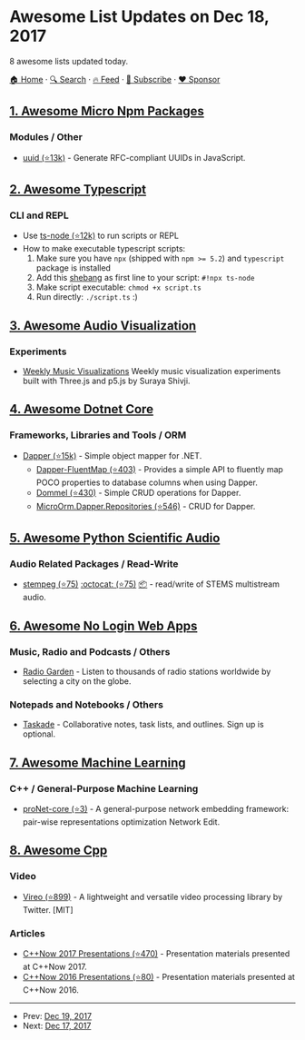 # Awesome List Updates on Dec 18, 2017

8 awesome lists updated today.

[🏠 Home](/README.md) · [🔍 Search](https://www.trackawesomelist.com/search/) · [🔥 Feed](https://www.trackawesomelist.com/rss.xml) · [📮 Subscribe](https://trackawesomelist.us17.list-manage.com/subscribe?u=d2f0117aa829c83a63ec63c2f&id=36a103854c) · [❤️  Sponsor](https://github.com/sponsors/theowenyoung)



## [1. Awesome Micro Npm Packages](/content/parro-it/awesome-micro-npm-packages/README.md)

### Modules / Other

*   [uuid (⭐13k)](https://github.com/kelektiv/node-uuid) - Generate RFC-compliant UUIDs in JavaScript.

## [2. Awesome Typescript](/content/dzharii/awesome-typescript/README.md)

### CLI and REPL

*   Use [ts-node (⭐12k)](https://github.com/TypeStrong/ts-node) to run scripts or REPL
*   How to make executable typescript scripts:
    1.  Make sure you have `npx` (shipped with `npm >= 5.2`) and `typescript` package is installed
    2.  Add this [shebang](https://en.wikipedia.org/wiki/Shebang_\(Unix\)) as first line to your script: `#!npx ts-node`
    3.  Make script executable: `chmod +x script.ts`
    4.  Run directly: `./script.ts` :)

## [3. Awesome Audio Visualization](/content/willianjusten/awesome-audio-visualization/README.md)

### Experiments

*   [Weekly Music Visualizations](https://github.com/surayashivji/WeeklyGraphics) Weekly music visualization experiments built with Three.js and p5.js by Suraya Shivji.

## [4. Awesome Dotnet Core](/content/thangchung/awesome-dotnet-core/README.md)

### Frameworks, Libraries and Tools / ORM

*   [Dapper (⭐15k)](https://github.com/StackExchange/Dapper) - Simple object mapper for .NET.
    *   [Dapper-FluentMap (⭐403)](https://github.com/henkmollema/Dapper-FluentMap) - Provides a simple API to fluently map POCO properties to database columns when using Dapper.
    *   [Dommel (⭐430)](https://github.com/henkmollema/Dommel) - Simple CRUD operations for Dapper.
    *   [MicroOrm.Dapper.Repositories (⭐546)](https://github.com/phnx47/MicroOrm.Dapper.Repositories) - CRUD for Dapper.

## [5. Awesome Python Scientific Audio](/content/faroit/awesome-python-scientific-audio/README.md)

### Audio Related Packages / Read-Write

*   [stempeg (⭐75)](https://github.com/faroit/stempeg) [:octocat: (⭐75)](https://github.com/faroit/stempeg) [:package:](https://pypi.python.org/pypi/stempeg/) - read/write of STEMS multistream audio.

## [6. Awesome No Login Web Apps](/content/aviaryan/awesome-no-login-web-apps/README.md)

### Music, Radio and Podcasts / Others

*   [Radio Garden](http://radio.garden/) - Listen to thousands of radio stations worldwide by selecting a city on the globe.

### Notepads and Notebooks / Others

*   [Taskade](https://taskade.com/) - Collaborative notes, task lists, and outlines. Sign up is optional.

## [7. Awesome Machine Learning](/content/josephmisiti/awesome-machine-learning/README.md)

### C++ / General-Purpose Machine Learning

*   [proNet-core (⭐3)](https://github.com/cnclabs/proNet-core) - A general-purpose network embedding framework: pair-wise representations optimization Network Edit.

## [8. Awesome Cpp](/content/fffaraz/awesome-cpp/README.md)

### Video

*   [Vireo (⭐899)](https://github.com/twitter/vireo/) - A lightweight and versatile video processing library by Twitter. \[MIT]

### Articles

*   [C++Now 2017 Presentations (⭐470)](https://github.com/boostcon/cppnow_presentations_2017) - Presentation materials presented at C++Now 2017.
*   [C++Now 2016 Presentations (⭐80)](https://github.com/boostcon/cppnow_presentations_2016) - Presentation materials presented at C++Now 2016.

---

- Prev: [Dec 19, 2017](/content/2017/12/19/README.md)
- Next: [Dec 17, 2017](/content/2017/12/17/README.md)